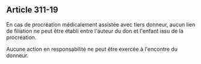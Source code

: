 Article 311-19
----
En cas de procréation médicalement assistée avec tiers donneur, aucun lien de
filiation ne peut être établi entre l'auteur du don et l'enfant issu de la
procréation.

Aucune action en responsabilité ne peut être exercée à l'encontre du donneur.
